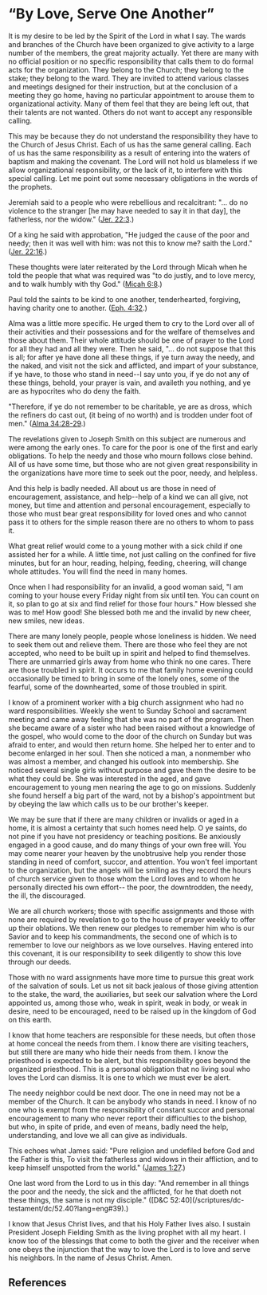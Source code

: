 # “By Love, Serve One Another”

It is my desire to be led by the Spirit of the Lord in what I say. The wards
and branches of the Church have been organized to give activity to a large
number of the members, the great majority actually. Yet there are many with no
official position or no specific responsibility that calls them to do formal
acts for the organization. They belong to the Church; they belong to the
stake; they belong to the ward. They are invited to attend various classes and
meetings designed for their instruction, but at the conclusion of a meeting
they go home, having no particular appointment to arouse them to
organizational activity. Many of them feel that they are being left out, that
their talents are not wanted. Others do not want to accept any responsible
calling.

This may be because they do not understand the responsibility they have to the
Church of Jesus Christ. Each of us has the same general calling. Each of us
has the same responsibility as a result of entering into the waters of baptism
and making the covenant. The Lord will not hold us blameless if we allow
organizational responsibility, or the lack of it, to interfere with this
special calling. Let me point out some necessary obligations in the words of
the prophets.

Jeremiah said to a people who were rebellious and recalcitrant: "... do no
violence to the stranger [he may have needed to say it in that day], the
fatherless, nor the widow." ([Jer. 22:3](/scriptures/ot/jer/22.3?lang=eng#2).)

Of a king he said with approbation, "He judged the cause of the poor and
needy; then it was well with him: was not this to know me? saith the Lord."
([Jer. 22:16](/scriptures/ot/jer/22.16?lang=eng#15).)

These thoughts were later reiterated by the Lord through Micah when he told
the people that what was required was "to do justly, and to love mercy, and to
walk humbly with thy God." ([Micah 6:8](/scriptures/ot/micah/6.8?lang=eng#7).)

Paul told the saints to be kind to one another, tenderhearted, forgiving,
having charity one to another. ([Eph.
4:32](/scriptures/nt/eph/4.32?lang=eng#31).)

Alma was a little more specific. He urged them to cry to the Lord over all of
their activities and their possessions and for the welfare of themselves and
those about them. Their whole attitude should be one of prayer to the Lord for
all they had and all they were. Then he said, "... do not suppose that this is
all; for after ye have done all these things, if ye turn away the needy, and
the naked, and visit not the sick and afflicted, and impart of your substance,
if ye have, to those who stand in need--I say unto you, if ye do not any of
these things, behold, your prayer is vain, and availeth you nothing, and ye
are as hypocrites who do deny the faith.

"Therefore, if ye do not remember to be charitable, ye are as dross, which the
refiners do cast out, (it being of no worth) and is trodden under foot of
men." ([Alma 34:28-29](/scriptures/bofm/alma/34.28-29?lang=eng#27).)

The revelations given to Joseph Smith on this subject are numerous and were
among the early ones. To care for the poor is one of the first and early
obligations. To help the needy and those who mourn follows close behind. All
of us have some time, but those who are not given great responsibility in the
organizations have more time to seek out the poor, needy, and helpless.

And this help is badly needed. All about us are those in need of
encouragement, assistance, and help--help of a kind we can all give, not
money, but time and attention and personal encouragement, especially to those
who must bear great responsibility for loved ones and who cannot pass it to
others for the simple reason there are no others to whom to pass it.

What great relief would come to a young mother with a sick child if one
assisted her for a while. A little time, not just calling on the confined for
five minutes, but for an hour, reading, helping, feeding, cheering, will
change whole attitudes. You will find the need in many homes.

Once when I had responsibility for an invalid, a good woman said, "I am coming
to your house every Friday night from six until ten. You can count on it, so
plan to go at six and find relief for those four hours." How blessed she was
to me! How good! She blessed both me and the invalid by new cheer, new smiles,
new ideas.

There are many lonely people, people whose loneliness is hidden. We need to
seek them out and relieve them. There are those who feel they are not
accepted, who need to be built up in spirit and helped to find themselves.
There are unmarried girls away from home who think no one cares. There are
those troubled in spirit. It occurs to me that family home evening could
occasionally be timed to bring in some of the lonely ones, some of the
fearful, some of the downhearted, some of those troubled in spirit.

I know of a prominent worker with a big church assignment who had no ward
responsibilities. Weekly she went to Sunday School and sacrament meeting and
came away feeling that she was no part of the program. Then she became aware
of a sister who had been raised without a knowledge of the gospel, who would
come to the door of the church on Sunday but was afraid to enter, and would
then return home. She helped her to enter and to become enlarged in her soul.
Then she noticed a man, a nonmember who was almost a member, and changed his
outlook into membership. She noticed several single girls without purpose and
gave them the desire to be what they could be. She was interested in the aged,
and gave encouragement to young men nearing the age to go on missions.
Suddenly she found herself a big part of the ward, not by a bishop's
appointment but by obeying the law which calls us to be our brother's keeper.

We may be sure that if there are many children or invalids or aged in a home,
it is almost a certainty that such homes need help. O ye saints, do not pine
if you have not presidency or teaching positions. Be anxiously engaged in a
good cause, and do many things of your own free will. You may come nearer your
heaven by the unobtrusive help you render those standing in need of comfort,
succor, and attention. You won't feel important to the organization, but the
angels will be smiling as they record the hours of church service given to
those whom the Lord loves and to whom he personally directed his own effort--
the poor, the downtrodden, the needy, the ill, the discouraged.

We are all church workers; those with specific assignments and those with none
are required by revelation to go to the house of prayer weekly to offer up
their oblations. We then renew our pledges to remember him who is our Savior
and to keep his commandments, the second one of which is to remember to love
our neighbors as we love ourselves. Having entered into this covenant, it is
our responsibility to seek diligently to show this love through our deeds.

Those with no ward assignments have more time to pursue this great work of the
salvation of souls. Let us not sit back jealous of those giving attention to
the stake, the ward, the auxiliaries, but seek our salvation where the Lord
appointed us, among those who, weak in spirit, weak in body, or weak in
desire, need to be encouraged, need to be raised up in the kingdom of God on
this earth.

I know that home teachers are responsible for these needs, but often those at
home conceal the needs from them. I know there are visiting teachers, but
still there are many who hide their needs from them. I know the priesthood is
expected to be alert, but this responsibility goes beyond the organized
priesthood. This is a personal obligation that no living soul who loves the
Lord can dismiss. It is one to which we must ever be alert.

The needy neighbor could be next door. The one in need may not be a member of
the Church. It can be anybody who stands in need. I know of no one who is
exempt from the responsibility of constant succor and personal encouragement
to many who never report their difficulties to the bishop, but who, in spite
of pride, and even of means, badly need the help, understanding, and love we
all can give as individuals.

This echoes what James said: "Pure religion and undefiled before God and the
Father is this, To visit the fatherless and widows in their affliction, and to
keep himself unspotted from the world." ([James
1:27](/scriptures/nt/james/1.27?lang=eng#26).)

One last word from the Lord to us in this day: "And remember in all things the
poor and the needy, the sick and the afflicted, for he that doeth not these
things, the same is not my disciple." ([D&amp;C 52:40](/scriptures/dc-
testament/dc/52.40?lang=eng#39).)

I know that Jesus Christ lives, and that his Holy Father lives also. I sustain
President Joseph Fielding Smith as the living prophet with all my heart. I
know too of the blessings that come to both the giver and the receiver when
one obeys the injunction that the way to love the Lord is to love and serve
his neighbors. In the name of Jesus Christ. Amen.

## References

